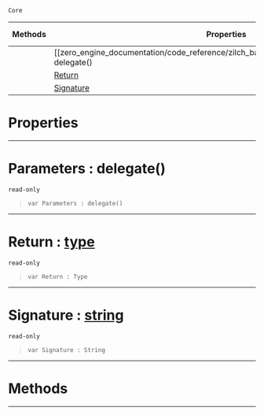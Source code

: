  `Core`

|Methods|Properties|Base Classes|Derived Classes|
|---|---|---|---|
| |[[zero_engine_documentation/code_reference/zilch_base_types/delegatetype/#parameters-delegate() | Parameters]]|[type](https://github.com/zeroengineteam/ZeroDocs/code_reference/zilch_base_types/type.markdown)| |
| |[ Return](https://github.com/zeroengineteam/ZeroDocs/code_reference/zilch_base_types/delegatetype.markdown#return-zero-engine-docum)| | |
| |[ Signature](https://github.com/zeroengineteam/ZeroDocs/code_reference/zilch_base_types/delegatetype.markdown#signature-zero-engine-do)| | |


 #  Properties


---  
 #  Parameters : delegate()

 `read-only`

> 
> ``` lang=cpp, name=Zilch
> var Parameters : delegate()


---  
 #  Return : [type](https://github.com/zeroengineteam/ZeroDocs/code_reference/zilch_base_types/type.markdown)

 `read-only`

> 
> ``` lang=cpp, name=Zilch
> var Return : Type


---  
 #  Signature : [string](https://github.com/zeroengineteam/ZeroDocs/code_reference/zilch_base_types/string.markdown)

 `read-only`

> 
> ``` lang=cpp, name=Zilch
> var Signature : String


---  
 #  Methods


---  
 

 